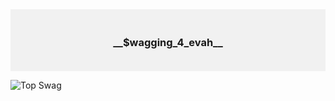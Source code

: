<div style="background-color: #f1f1f1; text-align:center; text-color: chocolate; padding: 20px;">
  <h3>__$wagging_4_evah__</h3>
</div>

![Top Swag](https://github-readme-stats-git-masterrstaa-rickstaa.vercel.app/api/top-langs/?username=ElPettego&theme=dracula)
